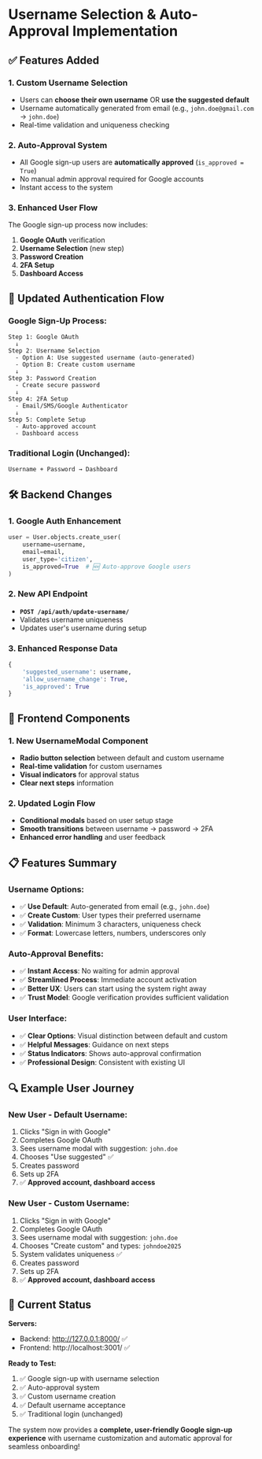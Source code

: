 # Username Selection & Auto-Approval Implementation

## ✅ **Features Added**

### **1. Custom Username Selection**
- Users can **choose their own username** OR **use the suggested default**
- Username automatically generated from email (e.g., `john.doe@gmail.com` → `john.doe`)
- Real-time validation and uniqueness checking

### **2. Auto-Approval System**
- All Google sign-up users are **automatically approved** (`is_approved = True`)
- No manual admin approval required for Google accounts
- Instant access to the system

### **3. Enhanced User Flow**
The Google sign-up process now includes:
1. **Google OAuth** verification
2. **Username Selection** (new step)
3. **Password Creation**
4. **2FA Setup**
5. **Dashboard Access**

## 🔄 **Updated Authentication Flow**

### **Google Sign-Up Process:**
```
Step 1: Google OAuth
  ↓
Step 2: Username Selection
  - Option A: Use suggested username (auto-generated)
  - Option B: Create custom username
  ↓
Step 3: Password Creation
  - Create secure password
  ↓
Step 4: 2FA Setup
  - Email/SMS/Google Authenticator
  ↓
Step 5: Complete Setup
  - Auto-approved account
  - Dashboard access
```

### **Traditional Login (Unchanged):**
```
Username + Password → Dashboard
```

## 🛠️ **Backend Changes**

### **1. Google Auth Enhancement**
```python
user = User.objects.create_user(
    username=username,
    email=email,
    user_type='citizen',
    is_approved=True  # 🆕 Auto-approve Google users
)
```

### **2. New API Endpoint**
- **`POST /api/auth/update-username/`**
- Validates username uniqueness
- Updates user's username during setup

### **3. Enhanced Response Data**
```python
{
    'suggested_username': username,
    'allow_username_change': True,
    'is_approved': True
}
```

## 🎨 **Frontend Components**

### **1. New UsernameModal Component**
- **Radio button selection** between default and custom username
- **Real-time validation** for custom usernames
- **Visual indicators** for approval status
- **Clear next steps** information

### **2. Updated Login Flow**
- **Conditional modals** based on user setup stage
- **Smooth transitions** between username → password → 2FA
- **Enhanced error handling** and user feedback

## 📋 **Features Summary**

### **Username Options:**
- ✅ **Use Default**: Auto-generated from email (e.g., `john.doe`)
- ✅ **Create Custom**: User types their preferred username
- ✅ **Validation**: Minimum 3 characters, uniqueness check
- ✅ **Format**: Lowercase letters, numbers, underscores only

### **Auto-Approval Benefits:**
- ✅ **Instant Access**: No waiting for admin approval
- ✅ **Streamlined Process**: Immediate account activation
- ✅ **Better UX**: Users can start using the system right away
- ✅ **Trust Model**: Google verification provides sufficient validation

### **User Interface:**
- ✅ **Clear Options**: Visual distinction between default and custom
- ✅ **Helpful Messages**: Guidance on next steps
- ✅ **Status Indicators**: Shows auto-approval confirmation
- ✅ **Professional Design**: Consistent with existing UI

## 🔍 **Example User Journey**

### **New User - Default Username:**
1. Clicks "Sign in with Google"
2. Completes Google OAuth
3. Sees username modal with suggestion: `john.doe`
4. Chooses "Use suggested" ✅
5. Creates password
6. Sets up 2FA
7. ✅ **Approved account, dashboard access**

### **New User - Custom Username:**
1. Clicks "Sign in with Google"
2. Completes Google OAuth
3. Sees username modal with suggestion: `john.doe`
4. Chooses "Create custom" and types: `johndoe2025`
5. System validates uniqueness ✅
6. Creates password
7. Sets up 2FA
8. ✅ **Approved account, dashboard access**

## 🚀 **Current Status**

**Servers:**
- Backend: http://127.0.0.1:8000/ ✅
- Frontend: http://localhost:3001/ ✅

**Ready to Test:**
1. ✅ Google sign-up with username selection
2. ✅ Auto-approval system
3. ✅ Custom username creation
4. ✅ Default username acceptance
5. ✅ Traditional login (unchanged)

The system now provides a **complete, user-friendly Google sign-up experience** with username customization and automatic approval for seamless onboarding!

